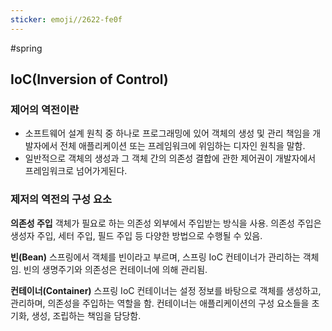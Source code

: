 ```yaml
---
sticker: emoji//2622-fe0f
---
```

#spring 


## IoC(Inversion of Control) 

### **제어의 역전이란**
* 소프트웨어 설계 원칙 중 하나로 프로그래밍에 있어 객체의 생성 및 관리 책임을 개발자에서 전체 애플리케이션 또는 프레임워크에 위임하는 디자인 원칙을 말함.
* 일반적으로 객체의 생성과 그 객체 간의 의존성 결합에 관한 제어권이 개발자에서 프레임워크로 넘어가게된다.


### 제저의 역전의 구성 요소

**의존성 주입**
	객체가 필요로 하는 의존성 외부에서 주입받는 방식을 사용.
	의존성 주입은 생성자 주입, 세터 주입, 필드 주입 등 다양한 방법으로 수행될 수 있음.

**빈(Bean)**
	스프링에서 객체를 빈이라고 부르며, 스프링 IoC 컨테이너가 관리하는 객체임.
	빈의 생명주기와 의존성은 컨테이너에 의해 관리됨.

**컨테이너(Container)**
	스프링 IoC 컨테이너는 설정 정보를 바탕으로 객체를 생성하고, 관리하며, 의존성을 주입하는 역할을 함. 컨테이너는 애플리케이션의 구성 요소들을 초기화, 생성, 조립하는 책임을 담당함.